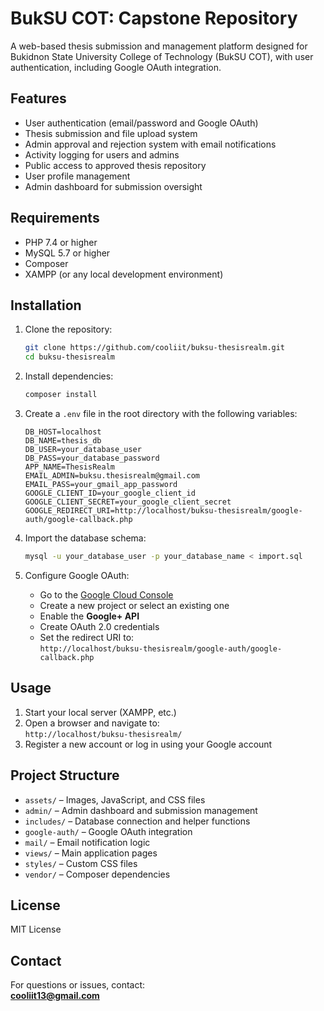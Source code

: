 # BukSU COT: Capstone Repository  
A web-based thesis submission and management platform designed for Bukidnon State University College of Technology (BukSU COT), with user authentication, including Google OAuth integration.

## Features

- User authentication (email/password and Google OAuth)  
- Thesis submission and file upload system  
- Admin approval and rejection system with email notifications  
- Activity logging for users and admins  
- Public access to approved thesis repository  
- User profile management  
- Admin dashboard for submission oversight

## Requirements

- PHP 7.4 or higher  
- MySQL 5.7 or higher  
- Composer  
- XAMPP (or any local development environment)

## Installation

1. Clone the repository:
    ```bash
    git clone https://github.com/cooliit/buksu-thesisrealm.git  
    cd buksu-thesisrealm
    ```

2. Install dependencies:
    ```bash
    composer install
    ```

3. Create a `.env` file in the root directory with the following variables:
    ```dotenv
    DB_HOST=localhost  
    DB_NAME=thesis_db  
    DB_USER=your_database_user  
    DB_PASS=your_database_password  
    APP_NAME=ThesisRealm  
    EMAIL_ADMIN=buksu.thesisrealm@gmail.com  
    EMAIL_PASS=your_gmail_app_password  
    GOOGLE_CLIENT_ID=your_google_client_id  
    GOOGLE_CLIENT_SECRET=your_google_client_secret  
    GOOGLE_REDIRECT_URI=http://localhost/buksu-thesisrealm/google-auth/google-callback.php
    ```

4. Import the database schema:
    ```bash
    mysql -u your_database_user -p your_database_name < import.sql
    ```

5. Configure Google OAuth:

    - Go to the [Google Cloud Console](https://console.cloud.google.com/)
    - Create a new project or select an existing one
    - Enable the **Google+ API**
    - Create OAuth 2.0 credentials
    - Set the redirect URI to:  
      `http://localhost/buksu-thesisrealm/google-auth/google-callback.php`

## Usage

1. Start your local server (XAMPP, etc.)
2. Open a browser and navigate to:  
   `http://localhost/buksu-thesisrealm/`
3. Register a new account or log in using your Google account

## Project Structure

- `assets/` – Images, JavaScript, and CSS files  
- `admin/` – Admin dashboard and submission management  
- `includes/` – Database connection and helper functions  
- `google-auth/` – Google OAuth integration  
- `mail/` – Email notification logic  
- `views/` – Main application pages  
- `styles/` – Custom CSS files  
- `vendor/` – Composer dependencies

## License

MIT License

## Contact

For questions or issues, contact:  
**cooliit13@gmail.com**
